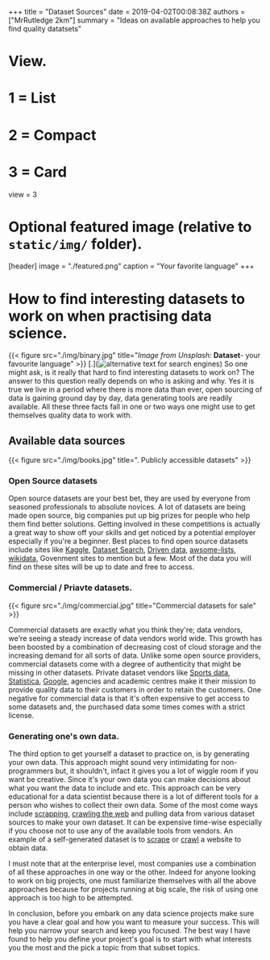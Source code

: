 +++
title = "Dataset Sources"
date = 2019-04-02T00:08:38Z
authors = ["MrRutledge 2km"]
summary = "Ideas on available approaches to help you find quality datatsets"

# View.
#   1 = List
#   2 = Compact
#   3 = Card
view = 3

# Optional featured image (relative to `static/img/` folder).
[header]
image = "./featured.png"
caption = "Your favorite language"
+++


# How to find interesting datasets to work on when practising data science.

{{< figure src="./img/binary.jpg" title="_Image from Unsplash:_  **Dataset**- your favourite language" >}}
[.](![alternative text for search engines](./img/featured.png))
So one might ask, is it really that hard to find interesting datasets to work on? The answer to this question really depends on who is asking and why. Yes it is true we live in a period where there is more data than ever, open sourcing of data is gaining ground day by day, data generating tools are readily available. All these three facts fall in one or two ways one might use to get themselves quality data to work with.

## Available data sources 

{{< figure src="./img/books.jpg" title=".                         Publicly accessible datasets" >}}

### Open Source datasets

Open source datasets are your best bet, they are used by everyone from seasoned professionals to absolute novices. A lot of datasets are being made open source, big companies put up big prizes for people who help them find better solutions. Getting involved in these competitions is actually a great way to show off your skills and get noticed by a potential employer especially if you're a beginner. Best places to find open source datasets include sites like [Kaggle](https://www.kaggle.com/data), [Dataset Search](https://toolbox.google.com/datasetsearch), [Driven data](https://www.drivendata.org/), [awsome-lists](https://github.com/awesomedata/awesome-public-datasets), [wikidata](https://www.wikidata.org/wiki/Wikidata:Tools/For_programmers), Govenment sites to mention but a few. Most of the data you will find on these sites will be up to date and free to access.

### Commercial / Priavte datasets.

{{< figure src="./img/commercial.jpg" title="Commercial datasets for sale" >}}

Commercial datasets are exactly what you think they're; data vendors, we're seeing a steady increase of data vendors world wide. This growth has been boosted by a combination of decreasing cost of cloud storage and the increasing demand for all sorts of data. Unlike some open source providers, commercial datasets come with a degree of authenticity that might be missing in other datasets. Private dataset vendors like [Sports data](https://www.sportsdata.ag/), [Statistica](https://www.statista.com/), [Google](https://cloud.google.com/commercial-datasets/), agencies and academic centres make it their mission to provide quality data to their customers in order to retain the customers. One negative for commercial data is that it's often expensive to get access to some datasets and, the purchased data some times comes with a strict license. 

### Generating one's own data.

The third option to get yourself a dataset to practice on, is by generating your own data. This approach might sound very intimidating for non-programmers but, it shouldn't, infact it gives you a lot of wiggle room if you want be creative. Since it's your own data you can make decisions about what you want the data to include and etc. This approach can be very educational for a data scientist because there is a lot of different tools for a person who wishes to collect their own data. Some of the most come ways include [scrapping](https://en.wikipedia.org/wiki/Data_scraping), [crawling the web](https://en.wikipedia.org/wiki/Web_crawler) and pulling data from various dataset sources to make your own dataset. It can be expensive time-wise especially if you choose not to use any of the available tools from vendors. An example of a self-generated dataset is to [scrape](https://en.wikipedia.org/wiki/Data_scraping) or [crawl](https://en.wikipedia.org/wiki/Web_crawler) a website to obtain data.

I must note that at the enterprise level, most companies use a combination of all these approaches in one way or the other. Indeed for anyone looking to work on big projects, one must familiarize themselves with all the above approaches because for projects running at big scale, the risk of using one approach is too high to be attempted.

In conclusion, before you embark on any data science projects make sure you have a clear goal and how you want to measure your success. This will help you narrow your search and keep you focused.
The best way I have found to help you define your project's goal is to start with what interests you the most and the pick a topic from that subset topics.  
